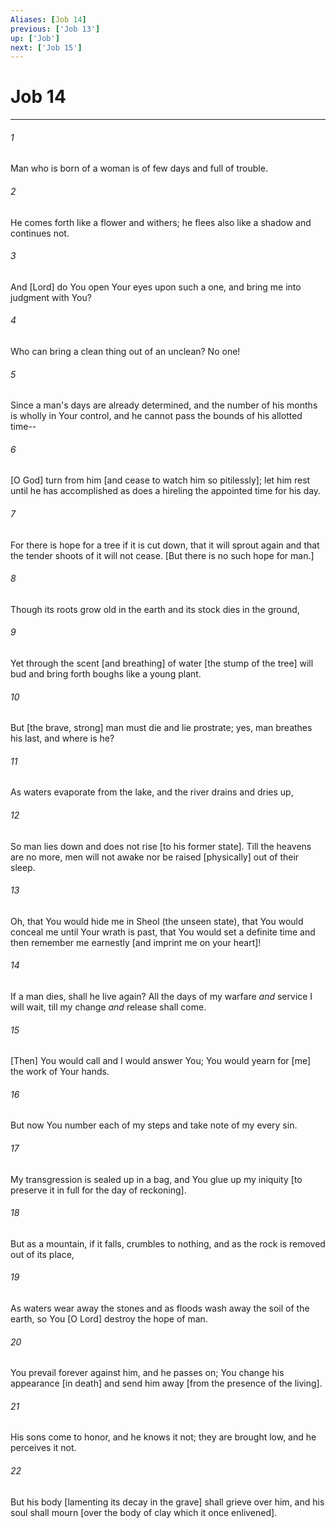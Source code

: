```yaml
---
Aliases: [Job 14]
previous: ['Job 13']
up: ['Job']
next: ['Job 15']
---
```

# Job 14

***














###### 1 






Man who is born of a woman is of few days and full of trouble. 













###### 2 






He comes forth like a flower and withers; he flees also like a shadow and continues not. 













###### 3 






And [Lord] do You open Your eyes upon such a one, and bring me into judgment with You? 













###### 4 






Who can bring a clean thing out of an unclean? No one! 













###### 5 






Since a man's days are already determined, and the number of his months is wholly in Your control, and he cannot pass the bounds of his allotted time-- 













###### 6 






[O God] turn from him [and cease to watch him so pitilessly]; let him rest until he has accomplished as does a hireling the appointed time for his day. 













###### 7 






For there is hope for a tree if it is cut down, that it will sprout again and that the tender shoots of it will not cease. [But there is no such hope for man.] 













###### 8 






Though its roots grow old in the earth and its stock dies in the ground, 













###### 9 






Yet through the scent [and breathing] of water [the stump of the tree] will bud and bring forth boughs like a young plant. 













###### 10 






But [the brave, strong] man must die and lie prostrate; yes, man breathes his last, and where is he? 













###### 11 






As waters evaporate from the lake, and the river drains and dries up, 













###### 12 






So man lies down and does not rise [to his former state]. Till the heavens are no more, men will not awake nor be raised [physically] out of their sleep. 













###### 13 






Oh, that You would hide me in Sheol (the unseen state), that You would conceal me until Your wrath is past, that You would set a definite time and then remember me earnestly [and imprint me on your heart]! 













###### 14 






If a man dies, shall he live again? All the days of my warfare _and_ service I will wait, till my change _and_ release shall come. 













###### 15 






[Then] You would call and I would answer You; You would yearn for [me] the work of Your hands. 













###### 16 






But now You number each of my steps and take note of my every sin. 













###### 17 






My transgression is sealed up in a bag, and You glue up my iniquity [to preserve it in full for the day of reckoning]. 













###### 18 






But as a mountain, if it falls, crumbles to nothing, and as the rock is removed out of its place, 













###### 19 






As waters wear away the stones and as floods wash away the soil of the earth, so You [O Lord] destroy the hope of man. 













###### 20 






You prevail forever against him, and he passes on; You change his appearance [in death] and send him away [from the presence of the living]. 













###### 21 






His sons come to honor, and he knows it not; they are brought low, and he perceives it not. 













###### 22 






But his body [lamenting its decay in the grave] shall grieve over him, and his soul shall mourn [over the body of clay which it once enlivened].
